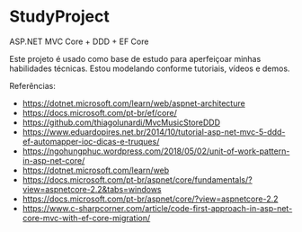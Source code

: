# StudyProject
ASP.NET MVC Core + DDD + EF Core

Este projeto é usado como base de estudo para aperfeiçoar minhas habilidades técnicas. Estou modelando conforme tutoriais, vídeos e demos.

Referências:

 - https://dotnet.microsoft.com/learn/web/aspnet-architecture
 - https://docs.microsoft.com/pt-br/ef/core/
 - https://github.com/thiagolunardi/MvcMusicStoreDDD
 - https://www.eduardopires.net.br/2014/10/tutorial-asp-net-mvc-5-ddd-ef-automapper-ioc-dicas-e-truques/
 - https://ngohungphuc.wordpress.com/2018/05/02/unit-of-work-pattern-in-asp-net-core/
 - https://dotnet.microsoft.com/learn/web
 - https://docs.microsoft.com/pt-br/aspnet/core/fundamentals/?view=aspnetcore-2.2&tabs=windows
 - https://docs.microsoft.com/pt-br/aspnet/core/?view=aspnetcore-2.2
 - https://www.c-sharpcorner.com/article/code-first-approach-in-asp-net-core-mvc-with-ef-core-migration/
